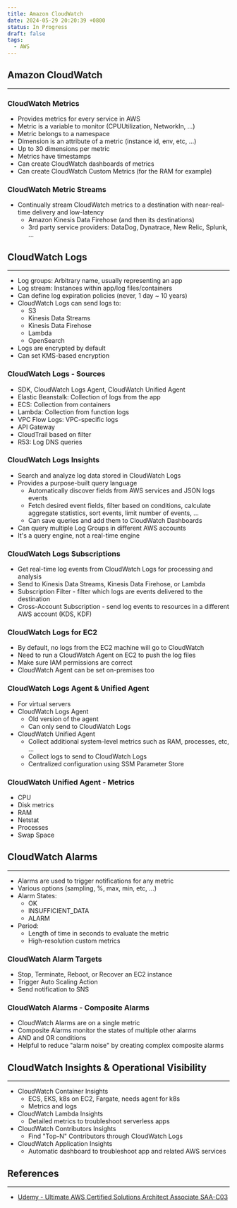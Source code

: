 ```yaml
---
title: Amazon CloudWatch
date: 2024-05-29 20:20:39 +0800
status: In Progress
draft: false
tags:
  - AWS
---
```

## Amazon CloudWatch
---
### CloudWatch Metrics
- Provides metrics for every service in AWS
- Metric is a variable to monitor (CPUUtilization, NetworkIn, ...)
- Metric belongs to a namespace
- Dimension is an attribute of a metric (instance id, env, etc, ...)
- Up to 30 dimensions per metric
- Metrics have timestamps
- Can create CloudWatch dashboards of metrics
- Can create CloudWatch Custom Metrics (for the RAM for example)

### CloudWatch Metric Streams
- Continually stream CloudWatch metrics to a destination with near-real-time delivery and low-latency
	- Amazon Kinesis Data Firehose (and then its destinations)
	- 3rd party service providers: DataDog, Dynatrace, New Relic, Splunk, ...

## CloudWatch Logs
---
- Log groups: Arbitrary name, usually representing an app
- Log stream: Instances within app/log files/containers
- Can define log expiration policies (never, 1 day ~ 10 years)
- CloudWatch Logs can send logs to:
	- S3
	- Kinesis Data Streams
	- Kinesis Data Firehose
	- Lambda
	- OpenSearch
- Logs are encrypted by default
- Can set KMS-based encryption

### CloudWatch Logs - Sources
- SDK, CloudWatch Logs Agent, CloudWatch Unified Agent
- Elastic Beanstalk: Collection of logs from the app
- ECS: Collection from containers
- Lambda: Collection from function logs
- VPC Flow Logs: VPC-specific logs
- API Gateway
- CloudTrail based on filter
- R53: Log DNS queries

### CloudWatch Logs Insights
- Search and analyze log data stored in CloudWatch Logs
- Provides a purpose-built query language
	- Automatically discover fields from AWS services and JSON logs events
	- Fetch desired event fields, filter based on conditions, calculate aggregate statistics, sort events, limit number of events, ...
	- Can save queries and add them to CloudWatch Dashboards
- Can query multiple Log Groups in different AWS accounts
- It's a query engine, not a real-time engine

### CloudWatch Logs Subscriptions
- Get real-time log events from CloudWatch Logs for processing and analysis
- Send to Kinesis Data Streams, Kinesis Data Firehose, or Lambda
- Subscription Filter - filter which logs are events delivered to the destination
- Cross-Account Subscription - send log events to resources in a different AWS account (KDS, KDF)

### CloudWatch Logs for EC2
- By default, no logs from the EC2 machine will go to CloudWatch
- Need to run a CloudWatch Agent on EC2 to push the log files
- Make sure IAM permissions are correct
- CloudWatch Agent can be set on-premises too

### CloudWatch Logs Agent & Unified Agent
- For virtual servers
- CloudWatch Logs Agent
	- Old version of the agent
	- Can only send to CloudWatch Logs
- CloudWatch Unified Agent
	- Collect additional system-level metrics such as RAM, processes, etc, ...
	- Collect logs to send to CloudWatch Logs
	- Centralized configuration using SSM Parameter Store

### CloudWatch Unified Agent - Metrics
- CPU
- Disk metrics
- RAM
- Netstat
- Processes
- Swap Space

## CloudWatch Alarms
---
- Alarms are used to trigger notifications for any metric
- Various options (sampling, %, max, min, etc, ...)
- Alarm States:
	- OK
	- INSUFFICIENT_DATA
	- ALARM
- Period:
	- Length of time in seconds to evaluate the metric
	- High-resolution custom metrics

### CloudWatch Alarm Targets
- Stop, Terminate, Reboot, or Recover an EC2 instance
- Trigger Auto Scaling Action
- Send notification to SNS

### CloudWatch Alarms - Composite Alarms
- CloudWatch Alarms are on a single metric
- Composite Alarms monitor the states of multiple other alarms
- AND and OR conditions
- Helpful to reduce "alarm noise" by creating complex composite alarms

## CloudWatch Insights & Operational Visibility
---
- CloudWatch Container Insights
	- ECS, EKS, k8s on EC2, Fargate, needs agent for k8s
	- Metrics and logs
- CloudWatch Lambda Insights
	- Detailed metrics to troubleshoot serverless apps
- CloudWatch Contributors Insights
	- Find "Top-N" Contributors through CloudWatch Logs
- CloudWatch Application Insights
	- Automatic dashboard to troubleshoot app and related AWS services

## References
---
- [Udemy - Ultimate AWS Certified Solutions Architect Associate SAA-C03](https://www.udemy.com/course/aws-certified-solutions-architect-associate-saa-c03)
